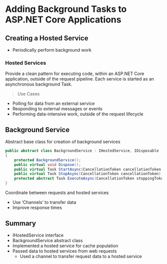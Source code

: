 # Adding Background Tasks to ASP.NET Core Applications

## Creating a Hosted Service

- Periodically perform background work

### Hosted Services

Provide a clean pattern for executing code, within an ASP.NET Core application, outside of the request pipeline. Each service is started as an asynchronous background Task. 

> Use Cases

- Polling for data from an external service
- Responding to external messages or events
- Performing data-intensive work, outside of the request lifecycle

## Background Service

Abstract base class for creation of background services

```csharp
public abstract class BackgroundService : IHostedService, IDisposable
{
    protected BackgroundService();
    public virtual void Dispose();
    public virtual Task StartAsync(CancellationToken cancellationToken);
    public virtual Task StopAsync(CancellationToken cancellationToken);
    protected abstract Task ExecuteAsync(CancellationToken stoppingToken);
}
```

Coordinate between requests and hosted services
- Use ‘Channels’ to transfer data
- Improve response times

## Summary

- IHostedService interface
- BackgroundService abstract class
- Implemented a hosted service for cache population
- Passed data to hosted services from web requests
    - Used a channel to transfer request data to a hosted service


